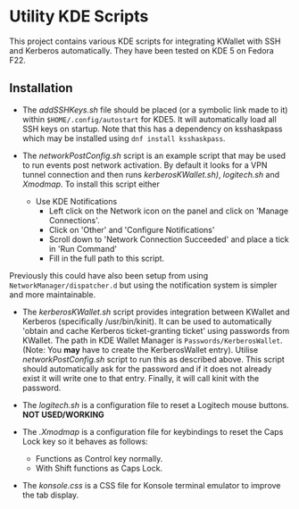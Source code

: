 Utility KDE Scripts
===================

This project contains various KDE scripts for integrating KWallet with SSH and Kerberos automatically. They have been tested on KDE 5 on Fedora F22.

Installation
------------

* The _addSSHKeys.sh_ file should be placed (or a symbolic link made to it) within `$HOME/.config/autostart` for KDE5. It will automatically load all SSH keys on startup. Note that this has a dependency on ksshaskpass which may be installed using `dnf install ksshaskpass`.

* The _networkPostConfig.sh_ script is an example script that may be used to run events post network activation. By default it looks for a VPN tunnel connection and then runs _kerberosKWallet.sh)_, _logitech.sh_ and _Xmodmap_. To install this script either
   * Use KDE Notifications
      * Left click on the Network icon on the panel and click on 'Manage Connections'.
      * Click on 'Other' and 'Configure Notifications'
      * Scroll down to 'Network Connection Succeeded' and place a tick in 'Run Command'
      * Fill in the full path to this script.

Previously this could have also been setup from using `NetworkManager/dispatcher.d` but using the notification system is simpler and more maintainable.
* The _kerberosKWallet.sh_ script provides integration between KWallet and Kerberos (specifically /usr/bin/kinit). It can be used to automatically 'obtain and cache Kerberos ticket-granting ticket' using passwords from KWallet. The path in KDE Wallet Manager is `Passwords/KerberosWallet`. (Note: You **may** have to create the KerberosWallet entry). Utilise _networkPostConfig.sh_ script to run this as described above. This script should automatically ask for the password and if it does not already exist it will write one to that entry. Finally, it will call kinit with the password.

* The _logitech.sh_ is a configuration file to reset a Logitech mouse buttons. **NOT USED/WORKING**

* The _.Xmodmap_ is a configuration file for keybindings to reset the Caps Lock key so it behaves as follows:
    * Functions as Control key normally.
    * With Shift functions as Caps Lock.

* The _konsole.css_ is a CSS file for Konsole terminal emulator to improve the tab display.

